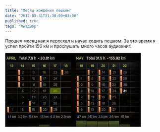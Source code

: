 ```yaml
---
title: "Месяц хождения пешком"
date: "2012-05-31T21:30:00+03:00"
published: true
tags: "лытдыбр"
---
```


Прошел месяц как я переехал и начал ходить пешком. 
За это время я успел пройти 156 км и прослушать много часов аудиокниг.

![Скриншот из программы записи треков](/images/screenshots/sports-tracker.jpg "Скриншот из программы записи треков")
